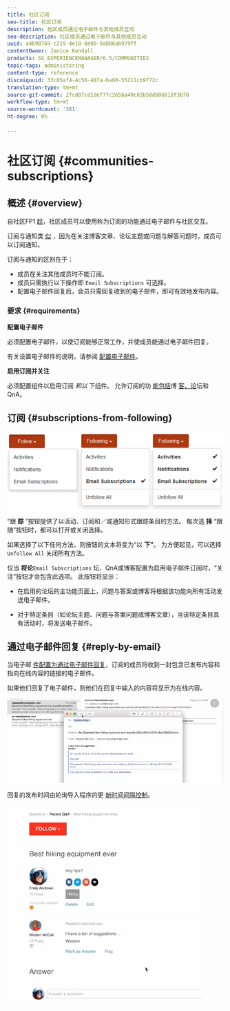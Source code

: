 ```yaml
---
title: 社区订阅
seo-title: 社区订阅
description: 社区成员通过电子邮件与其他成员互动
seo-description: 社区成员通过电子邮件与其他成员互动
uuid: a4b98769-c219-4e18-8e80-9a806ab979ff
contentOwner: Janice Kendall
products: SG_EXPERIENCEMANAGER/6.5/COMMUNITIES
topic-tags: administering
content-type: reference
discoiquuid: 33c85af4-4c56-487a-ba60-55211cb9f72c
translation-type: tm+mt
source-git-commit: 2fcd87cd1def7fc265ba40c83b50db86618f3b70
workflow-type: tm+mt
source-wordcount: '361'
ht-degree: 0%

---
```



# 社区订阅 {#communities-subscriptions}

## 概述 {#overview}

自社区FP1 [起](deploy-communities.md#latestfeaturepack)，社区成员可以使用称为订阅的功能通过电子邮件与社区交互。

订阅与通知类 [似](notifications.md) ，因为在关注博客文章、论坛主题或问题与解答问题时，成员可以订阅通知。

订阅与通知的区别在于：

* 成员在关注其他成员时不能订阅。
* 成员只需执行以下操作即 `Email Subscriptions` 可选择。
* 配置电子邮件回复后，会员只需回复收到的电子邮件，即可有效地发布内容。

### 要求 {#requirements}

**配置电子邮件**

必须配置电子邮件，以使订阅能够正常工作，并使成员能通过电子邮件回复。

有关设置电子邮件的说明，请参阅 [配置电子邮件](email.md)。

**启用订阅并关注**

必须配置组件以启用订阅 *和以* 下组件。 允许订阅的功 [能包括](blog-feature.md)博 [客](forum.md)[、论](working-with-qna.md)坛和QnA。

## 订阅 {#subscriptions-from-following}

![订阅跟踪](assets/subscription-following.png)

“跟 **踪** ”按钮提供了以活动、订阅和／或通知形式跟踪条目的方法。 每次选 **择** “跟随”按钮时，都可以打开或关闭选择。

如果选择了以下任何方法，则按钮的文本将变为“以 **下”**。 为方便起见，可以选择 `Unfollow All` 关闭所有方法。

仅当 **将论**`Email Subscriptions` 坛、QnA或博客配置为启用电子邮件订阅时，“关注”按钮才会包含此选项。 此按钮将显示：

* 在启用的论坛的主功能页面上，问题与答案或博客将根据该功能向所有活动发送电子邮件。

* 对于特定条目（如论坛主题、问题与答案问题或博客文章），当该特定条目具有活动时，将发送电子邮件。

## 通过电子邮件回复 {#reply-by-email}

当电子邮 [件配置为通过电子邮件回复](email.md#configure-polling-importer)，订阅的成员将收到一封包含已发布内容和指向在线内容的链接的电子邮件。

如果他们回复了电子邮件，则他们在回复中输入的内容将显示为在线内容。

![电子邮件回复](assets/email-reply.png)

回复的发布时间由轮询导入程序的更 [新时间间隔控制](email.md#configure-polling-importer)。

![QA](assets/qa.png)

